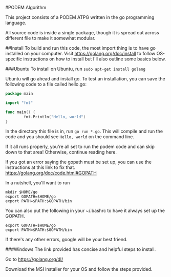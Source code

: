 #PODEM Algorithm

This project consists of a PODEM ATPG written in the go programming language. 

All source code is inside a single package, though it is spread out across different file to make it somewhat modular. 

##Install
To build and run this code, the most import thing is to have go installed on your computer.  Visit https://golang.org/doc/install to follow OS-specific instructions on how to install but I'll also outline some basics below.

###Ubuntu
To install on Ubuntu, run `sudo apt-get install golang`

Ubuntu will go ahead and install go.  To test an installation, you can save the following code to a file called hello.go:

```go
package main

import "fmt"

func main() {
        fmt.Println("Hello, world")
}
```

In the directory this file is in, run `go run *.go`. This will compile and run the code and you should see `Hello, world` on the command line.

If it all runs properly, you're all set to run the podem code and can skip down to that area!  Otherwise, continue reading here.

If you got an error saying the gopath must be set up, you can use the instructions at this link to fix that. https://golang.org/doc/code.html#GOPATH

In a nutshell, you'll want to run 
```
mkdir $HOME/go
export GOPATH=$HOME/go
export PATH=$PATH:$GOPATH/bin
```

You can also put the following in your ~/.bashrc to have it always set up the GOPATH. 
```
export GOPATH=$HOME/go
export PATH=$PATH:$GOPATH/bin
```

If there's any other errors, google will be your best friend.

###Windows
The link provided has concise and helpful steps to install.  

Go to https://golang.org/dl/

Download the MSI installer for your OS and follow the steps provided.  
